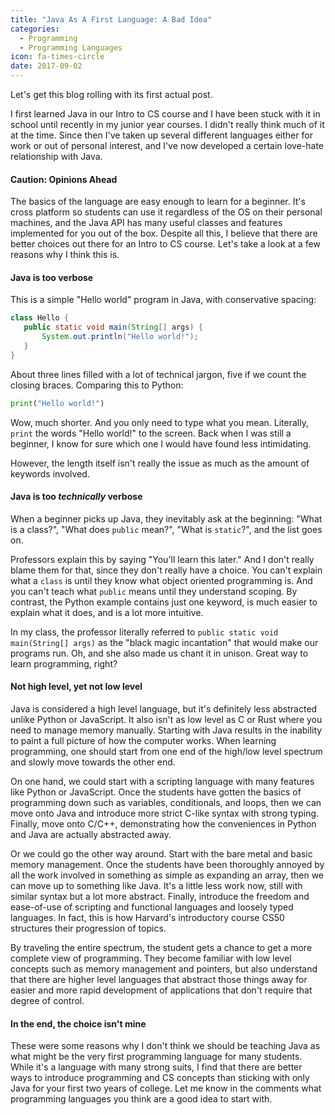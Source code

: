 ```yaml
---
title: "Java As A First Language: A Bad Idea"
categories:
  - Programming
  - Programming Languages
icon: fa-times-circle
date: 2017-09-02
---
```



Let's get this blog rolling with its first actual post.

I first learned Java in our Intro to CS course and I have been stuck with it in school until recently in my junior year courses. I didn't really think much of it at the time. Since then I've taken up several different languages either for work or out of personal interest, and I've now developed a certain love-hate relationship with Java.

#### Caution: Opinions Ahead

The basics of the language are easy enough to learn for a beginner. It's cross platform so students can use it regardless of the OS on their personal machines, and the Java API has many useful classes and features implemented for you out of the box. Despite all this, I believe that there are better choices out there for an Intro to CS course. Let's take a look at a few reasons why I think this is.

#### Java is too verbose
This is a simple "Hello world" program in Java, with conservative spacing:

```java
class Hello {
   public static void main(String[] args) {
       System.out.println("Hello world!");
   }
}
```

About three lines filled with a lot of technical jargon, five if we count the closing braces. Comparing this to Python:

```py
print("Hello world!")
```

Wow, much shorter. And you only need to type what you mean. Literally, `print` the words "Hello world!" to the screen. Back when I was still a beginner, I know for sure which one I would have found less intimidating.

However, the length itself isn't really the issue as much as the amount of keywords involved.

#### Java is too *technically* verbose
When a beginner picks up Java, they inevitably ask at the beginning: "What is a class?", "What does `public` mean?", "What is `static`?", and the list goes on.

Professors explain this by saying "You'll learn this later." And I don't really blame them for that, since they don't really have a choice. You can't explain what a `class` is until they know what object oriented programming is. And you can't teach what `public` means until they understand scoping. By contrast, the Python example contains just one keyword, is much easier to explain what it does, and is a lot more intuitive.

In my class, the professor literally referred to  `public static void main(String[] args)` as the "black magic incantation" that would make our programs run. Oh, and she also made us chant it in unison. Great way to learn programming, right?

#### Not high level, yet not low level

Java is considered a high level language, but it's definitely less abstracted unlike Python or JavaScript. It also isn't as low level as C or Rust where you need to manage memory manually. Starting with Java results in the inability to paint a full picture of how the computer works. When learning programming, one should start from one end of the high/low level spectrum and slowly move towards the other end.

On one hand, we could start with a scripting language with many features like Python or JavaScript. Once the students have gotten the basics of programming down such as variables, conditionals, and loops, then we can move onto Java and introduce more strict C-like syntax with strong typing. Finally, move onto C/C++, demonstrating how the conveniences in Python and Java are actually abstracted away.

Or we could go the other way around. Start with the bare metal and basic memory management. Once the students have been thoroughly annoyed by all the work involved in something as simple as expanding an array, then we can move up to something like Java. It's a little less work now, still with similar syntax but a lot more abstract. Finally, introduce the freedom and ease-of-use of scripting and functional languages and loosely typed languages. In fact, this is how Harvard's introductory course CS50 structures their progression of topics.

By traveling the entire spectrum, the student gets a chance to get a more complete view of programming. They become familiar with low level concepts such as memory management and pointers, but also understand that there are higher level languages that abstract those things away for easier and more rapid development of applications that don't require that degree of control.

#### In the end, the choice isn't mine

These were some reasons why I don't think we should be teaching Java as what might be the very first programming language for many students. While it's a language with many strong suits, I find that there are better ways to introduce programming and CS concepts than sticking with only Java for your first two years of college. Let me know in the comments what programming languages you think are a good idea to start with.